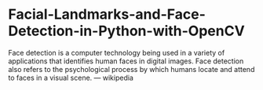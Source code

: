 # Facial-Landmarks-and-Face-Detection-in-Python-with-OpenCV
Face detection is a computer technology being used in a variety of applications that identifies human faces in digital images. Face detection also refers to the psychological process by which humans locate and attend to faces in a visual scene. — wikipedia
